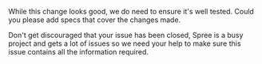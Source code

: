 While this change looks good, we do need to ensure it's well tested. Could you please add specs that cover the changes made.

Don't get discouraged that your issue has been closed, Spree is a busy project and gets a lot of issues so we need your help to make sure this issue contains all the information required.
